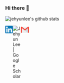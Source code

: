 ### Hi there 👋

<!--
**jehyunlee/jehyunlee** is a ✨ _special_ ✨ repository because its `README.md` (this file) appears on your GitHub profile.

Here are some ideas to get you started:

- 🔭 I’m currently working on ...
- 🌱 I’m currently learning ...
- 👯 I’m looking to collaborate on ...
- 🤔 I’m looking for help with ...
- 💬 Ask me about ...
- 📫 How to reach me: ...
- 😄 Pronouns: ...
- ⚡ Fun fact: ...
-->
![jehyunlee's github stats](https://github-readme-stats.vercel.app/api?username=jehyunlee&show_icons=true&hide_border=true)

  <a href="https://www.linkedin.com/in/jehyunlee0224/">
    <img align="left" alt="Jehyun Lee | Linkedin" width="24px" src="https://github.com/hargun79/hargun79/blob/master/Assets/Linkedin.svg" />
  </a>
  <a href="https://scholar.google.com/citations?user=eiloXe0AAAAJ&hl=en">
    <img align="left" alt="Jehyun Lee | Google Scholar" width="26px" src="https://cdn.icon-icons.com/icons2/2108/PNG/128/google_scholar_icon_130918.png" />
  </a>
  <a href="mailto:jehyun.lee@gmail.com">
    <img align="left" alt="Jehyun Lee | Gmail" width="26px" src="https://github.com/hargun79/hargun79/blob/master/Assets/Gmail.svg" />
  </a>

<br><br>
